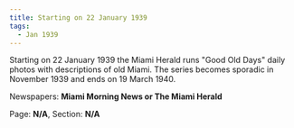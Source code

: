 ```yaml
---  
title: Starting on 22 January 1939  
tags:  
  - Jan 1939  
---  
```

  
Starting on 22 January 1939 the Miami Herald runs "Good Old Days" daily photos with descriptions of old Miami. The series becomes sporadic in November 1939 and ends on 19 March 1940.  
  
Newspapers: **Miami Morning News or The Miami Herald**  
  
Page: **N/A**, Section: **N/A** 
